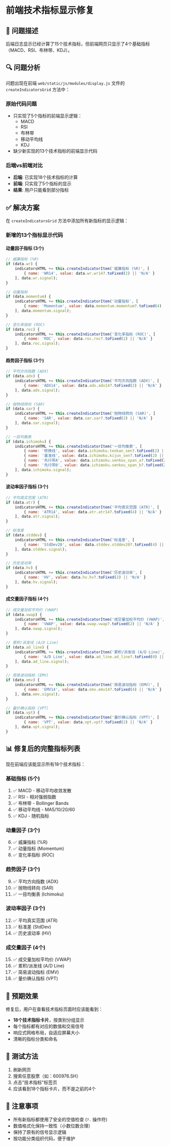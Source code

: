 # 前端技术指标显示修复

## 🐛 问题描述

后端日志显示已经计算了15个技术指标，但前端网页只显示了4个基础指标（MACD、RSI、布林带、KDJ）。

## 🔍 问题分析

问题出现在前端 `web/static/js/modules/display.js` 文件的 `createIndicatorsGrid` 方法中：

### 原始代码问题
- 只实现了5个指标的前端显示逻辑：
  - MACD
  - RSI  
  - 布林带
  - 移动平均线
  - KDJ
- 缺少新实现的13个技术指标的前端显示代码

### 后端vs前端对比
- **后端**: 已实现18个技术指标的计算
- **前端**: 只实现了5个指标的显示
- **结果**: 用户只能看到部分指标

## ✅ 解决方案

在 `createIndicatorsGrid` 方法中添加所有新指标的显示逻辑：

### 新增的13个指标显示代码

#### 动量因子指标 (3个)
```javascript
// 威廉指标 (%R)
if (data.wr) {
    indicatorsHTML += this.createIndicatorItem('威廉指标 (%R)', [
        { name: 'WR14', value: data.wr.wr14?.toFixed(2) || 'N/A' }
    ], data.wr.signal);
}

// 动量指标
if (data.momentum) {
    indicatorsHTML += this.createIndicatorItem('动量指标', [
        { name: 'Momentum', value: data.momentum.momentum?.toFixed(4) || 'N/A' }
    ], data.momentum.signal);
}

// 变化率指标 (ROC)
if (data.roc) {
    indicatorsHTML += this.createIndicatorItem('变化率指标 (ROC)', [
        { name: 'ROC', value: data.roc.roc?.toFixed(2) || 'N/A' }
    ], data.roc.signal);
}
```

#### 趋势因子指标 (3个)
```javascript
// 平均方向指数 (ADX)
if (data.adx) {
    indicatorsHTML += this.createIndicatorItem('平均方向指数 (ADX)', [
        { name: 'ADX14', value: data.adx.adx14?.toFixed(2) || 'N/A' }
    ], data.adx.signal);
}

// 抛物线转向 (SAR)
if (data.sar) {
    indicatorsHTML += this.createIndicatorItem('抛物线转向 (SAR)', [
        { name: 'SAR', value: data.sar.sar?.toFixed(2) || 'N/A' }
    ], data.sar.signal);
}

// 一目均衡表
if (data.ichimoku) {
    indicatorsHTML += this.createIndicatorItem('一目均衡表', [
        { name: '转换线', value: data.ichimoku.tenkan_sen?.toFixed(2) || 'N/A' },
        { name: '基准线', value: data.ichimoku.kijun_sen?.toFixed(2) || 'N/A' },
        { name: '先行带A', value: data.ichimoku.senkou_span_a?.toFixed(2) || 'N/A' },
        { name: '先行带B', value: data.ichimoku.senkou_span_b?.toFixed(2) || 'N/A' }
    ], data.ichimoku.signal);
}
```

#### 波动率因子指标 (3个)
```javascript
// 平均真实范围 (ATR)
if (data.atr) {
    indicatorsHTML += this.createIndicatorItem('平均真实范围 (ATR)', [
        { name: 'ATR14', value: data.atr.atr14?.toFixed(4) || 'N/A' }
    ], data.atr.signal);
}

// 标准差
if (data.stddev) {
    indicatorsHTML += this.createIndicatorItem('标准差', [
        { name: 'StdDev20', value: data.stddev.stddev20?.toFixed(4) || 'N/A' }
    ], data.stddev.signal);
}

// 历史波动率
if (data.hv) {
    indicatorsHTML += this.createIndicatorItem('历史波动率', [
        { name: 'HV', value: data.hv.hv?.toFixed(2) || 'N/A' }
    ], data.hv.signal);
}
```

#### 成交量因子指标 (4个)
```javascript
// 成交量加权平均价 (VWAP)
if (data.vwap) {
    indicatorsHTML += this.createIndicatorItem('成交量加权平均价 (VWAP)', [
        { name: 'VWAP', value: data.vwap.vwap?.toFixed(2) || 'N/A' }
    ], data.vwap.signal);
}

// 累积/派发线 (A/D Line)
if (data.ad_line) {
    indicatorsHTML += this.createIndicatorItem('累积/派发线 (A/D Line)', [
        { name: 'A/D Line', value: data.ad_line.ad_line?.toFixed(0) || 'N/A' }
    ], data.ad_line.signal);
}

// 简易波动指标 (EMV)
if (data.emv) {
    indicatorsHTML += this.createIndicatorItem('简易波动指标 (EMV)', [
        { name: 'EMV14', value: data.emv.emv14?.toFixed(4) || 'N/A' }
    ], data.emv.signal);
}

// 量价确认指标 (VPT)
if (data.vpt) {
    indicatorsHTML += this.createIndicatorItem('量价确认指标 (VPT)', [
        { name: 'VPT', value: data.vpt.vpt?.toFixed(2) || 'N/A' }
    ], data.vpt.signal);
}
```

## 📊 修复后的完整指标列表

现在前端应该能显示所有18个技术指标：

### 基础指标 (5个)
1. ✅ MACD - 移动平均收敛发散
2. ✅ RSI - 相对强弱指数  
3. ✅ 布林带 - Bollinger Bands
4. ✅ 移动平均线 - MA5/10/20/60
5. ✅ KDJ - 随机指标

### 动量因子 (3个)
6. ✅ 威廉指标 (%R)
7. ✅ 动量指标 (Momentum)
8. ✅ 变化率指标 (ROC)

### 趋势因子 (3个)
9. ✅ 平均方向指数 (ADX)
10. ✅ 抛物线转向 (SAR)
11. ✅ 一目均衡表 (Ichimoku)

### 波动率因子 (3个)
12. ✅ 平均真实范围 (ATR)
13. ✅ 标准差 (StdDev)
14. ✅ 历史波动率 (HV)

### 成交量因子 (4个)
15. ✅ 成交量加权平均价 (VWAP)
16. ✅ 累积/派发线 (A/D Line)
17. ✅ 简易波动指标 (EMV)
18. ✅ 量价确认指标 (VPT)

## 🎯 预期效果

修复后，用户在查看技术指标页面时应该能看到：
- **18个技术指标卡片**，按类别分组显示
- 每个指标都有对应的数值和交易信号
- 响应式网格布局，自适应屏幕大小
- 清晰的指标分类和命名

## 🧪 测试方法

1. 刷新网页
2. 搜索任意股票（如：600976.SH）
3. 点击"技术指标"标签页
4. 应该看到18个指标卡片，而不是之前的4个

## 📝 注意事项

- 所有新指标都使用了安全的空值检查 (`?.` 操作符)
- 数值格式化保持一致性（小数位数合理）
- 保持了原有的信号显示逻辑
- 按功能分类组织代码，便于维护
